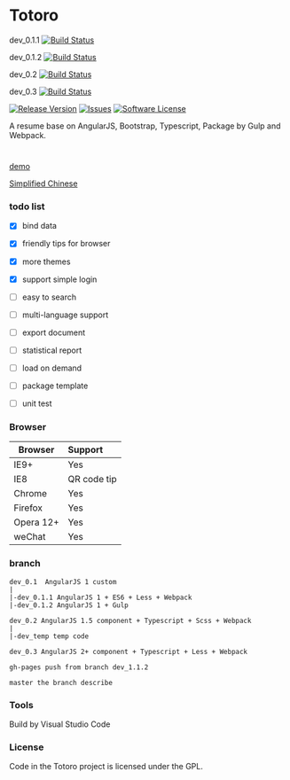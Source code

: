 # Totoro


dev_0.1.1
[![Build Status](https://travis-ci.org/flyher/totoro.svg?branch=dev_0.1.1)](https://travis-ci.org/flyher/totoro?branch=dev_0.1.1)

dev_0.1.2
[![Build Status](https://travis-ci.org/flyher/totoro.svg?branch=dev_0.1.2)](https://travis-ci.org/flyher/totoro?branch=dev_0.1.2)

dev_0.2
[![Build Status](https://travis-ci.org/flyher/totoro.svg?branch=dev_0.2)](https://travis-ci.org/flyher/totoro?branch=dev_0.2)

dev_0.3
[![Build Status](https://travis-ci.org/flyher/totoro.svg?branch=dev_0.3)](https://travis-ci.org/flyher/totoro?branch=dev_0.3)


[![Release Version](https://img.shields.io/github/release/flyher/totoro.svg)](https://github.com/flyher/totoro/releases)
[![Issues](https://img.shields.io/github/issues/flyher/totoro.svg)](https://github.com/flyher/totoro/issues)
[![Software License](https://img.shields.io/github/license/flyher/totoro.svg)](https://github.com/flyher/totoro/blob/dev_0.1.1/LICENSE)

A resume base on AngularJS, Bootstrap, Typescript, Package by Gulp and Webpack.

#
[demo](https://resume.99diary.com)

[Simplified Chinese](README-CN.md)

### todo list

- [x] bind data

- [x] friendly tips for browser

- [x] more themes

- [x] support simple login 

- [ ] easy to search

- [ ] multi-language support

- [ ] export document

- [ ] statistical report

- [ ] load on demand

- [ ] package template 

- [ ] unit test

### Browser

| Browser | Support
| ---- |:-----
| IE9+ | Yes
| IE8 | QR code tip
| Chrome | Yes
| Firefox | Yes
| Opera 12+ | Yes 
| weChat | Yes

### branch

```log
dev_0.1  AngularJS 1 custom
|
|-dev_0.1.1 AngularJS 1 + ES6 + Less + Webpack
|-dev_0.1.2 AngularJS 1 + Gulp

dev_0.2 AngularJS 1.5 component + Typescript + Scss + Webpack
|
|-dev_temp temp code

dev_0.3 AngularJS 2+ component + Typescript + Less + Webpack

gh-pages push from branch dev_1.1.2

master the branch describe

```

### Tools

Build by Visual Studio Code

### License

Code in the Totoro project is licensed under the GPL.
